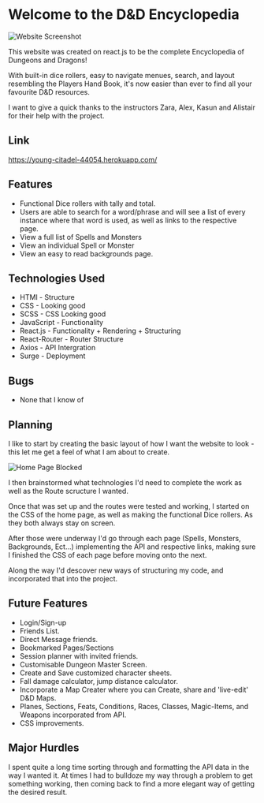 # Welcome to the D&D Encyclopedia

![Website Screenshot](./components/images/V2Screenshot.jpg?raw=true "Website Screenshot")

This website was created on react.js to be the complete Encyclopedia of Dungeons and Dragons! 

With built-in dice rollers, easy to navigate menues, search, and layout resembling the Players Hand Book, it's now easier than ever to find all your favourite D&D resources.

I want to give a quick thanks to the instructors Zara, Alex, Kasun and Alistair for their help with the project.

## Link

https://young-citadel-44054.herokuapp.com/

## Features

* Functional Dice rollers with tally and total.
* Users are able to search for a word/phrase and will see a list of every instance where that word is used, as well as links to the respective page.
* View a full list of Spells and Monsters
* View an individual Spell or Monster
* View an easy to read backgrounds page.

## Technologies Used

* HTMl - Structure
* CSS - Looking good
* SCSS - CSS Looking good
* JavaScript - Functionality
* React.js - Functionality + Rendering + Structuring
* React-Router - Router Structure
* Axios - API Intergration
* Surge - Deployment

## Bugs

* None that I know of

## Planning

I like to start by creating the basic layout of how I want the website to look - this let me get a feel of what I am about to create. 

![Home Page Blocked](./components/images/HomePageBlocked.jpg?raw=true "Home Page Layout")

I then brainstormed what technologies I'd need to complete the work as well as the Route scructure I wanted.

Once that was set up and the routes were tested and working, I started on the CSS of the home page, as well as making the functional Dice rollers. As they both always stay on screen. 

After those were underway I'd go through each page (Spells, Monsters, Backgrounds, Ect...) implementing the API and respective links, making sure I finished the CSS of each page before moving onto the next.

Along the way I'd descover new ways of structuring my code, and incorporated that into the project.

## Future Features

* Login/Sign-up
* Friends List.
* Direct Message friends.
* Bookmarked Pages/Sections
* Session planner with invited friends.
* Customisable Dungeon Master Screen.
* Create and Save customized character sheets.
* Fall damage calculator, jump distance calculator.
* Incorporate a Map Creater where you can Create, share and 'live-edit' D&D Maps.
* Planes, Sections, Feats, Conditions, Races, Classes, Magic-Items, and Weapons incorporated from API.
* CSS improvements.

## Major Hurdles

I spent quite a long time sorting through and formatting the API data in the way I wanted it. At times I had to bulldoze my way through a problem to get something working, then coming back to find a more elegant way of getting the desired result.
